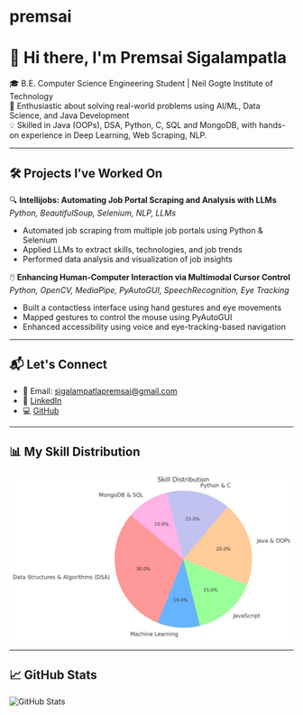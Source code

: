 # premsai
# 👋 Hi there, I'm Premsai Sigalampatla

🎓 B.E. Computer Science Engineering Student | Neil Gogte Institute of Technology  
🌱 Enthusiastic about solving real-world problems using AI/ML, Data Science, and Java Development  
💡 Skilled in Java (OOPs), DSA, Python, C, SQL and MongoDB, with hands-on experience in Deep Learning, Web Scraping, NLP.

---

## 🛠️ Projects I’ve Worked On

🔍 **Intellijobs: Automating Job Portal Scraping and Analysis with LLMs**  
*Python, BeautifulSoup, Selenium, NLP, LLMs*  
- Automated job scraping from multiple job portals using Python & Selenium  
- Applied LLMs to extract skills, technologies, and job trends  
- Performed data analysis and visualization of job insights

🖱️ **Enhancing Human-Computer Interaction via Multimodal Cursor Control**  
*Python, OpenCV, MediaPipe, PyAutoGUI, SpeechRecognition, Eye Tracking*  
- Built a contactless interface using hand gestures and eye movements  
- Mapped gestures to control the mouse using PyAutoGUI  
- Enhanced accessibility using voice and eye-tracking-based navigation
 ---


## 📬 Let's Connect

- 📧 Email: sigalampatlapremsai@gmail.com  
- 🔗 [LinkedIn](https://linkedin.com/in/premsai)  
- 💻 [GitHub](https://github.com/premsai)



---

## 📊 My Skill Distribution

![Skill Distribution](skill_distribution_final.jpg)



---



## 📈 GitHub Stats

![GitHub Stats](https://github-readme-stats.vercel.app/api?username=premsai&show_icons=true&theme=radical)

